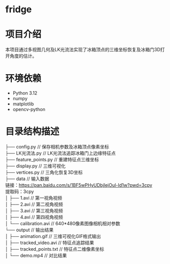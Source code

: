 # fridge
# 项目介绍
本项目通过多视图几何及LK光流法实现了冰箱顶点的三维坐标恢复及冰箱门3D打开角度的估计。

# 环境依赖
- Python 3.12
- numpy
- matplotlib
- opencv-python

# 目录结构描述
├── config.py          // 保存相机参数及冰箱顶点像素坐标  
├── LK光流法.py       // LK光流法追踪冰箱门上边缘特征点  
├── feature_points.py  // 重建特征点三维坐标  
├── display.py         // 三维可视化  
├── vertices.py        // 三角化恢复3D坐标  
├── data               // 输入数据  
    链接：https://pan.baidu.com/s/1BF5wPHyUDbjlejOul-Id1w?pwd=3cpy  
    提取码：3cpy  
│   ├── 1.avi          // 第一视角视频  
│   ├── 2.avi          // 第二视角视频  
│   ├── 3.avi          // 第三视角视频  
│   ├── 4.avi          // 第四视角视频  
│   └── calibration.avi // 640*480像素图像相机相对参数  
└── output             // 输出结果  
│   ├── animation.gif      // 三维可视化GIF格式输出  
│   ├── tracked_video.avi  // 特征点追踪结果  
│   ├── tracked_points.txt // 特征点二维像素坐标  
│   └── demo.mp4           // 对比结果  
